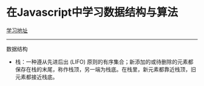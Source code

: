 # 在Javascript中学习数据结构与算法
[学习地址](https://juejin.im/post/594dfe795188250d725a220a)

***

数据结构

* 栈：一种遵从先进后出 (LIFO) 原则的有序集合；新添加的或待删除的元素都保存在栈的末尾，称作栈顶，另一端为栈底。在栈里，新元素都靠近栈顶，旧元素都接近栈底。